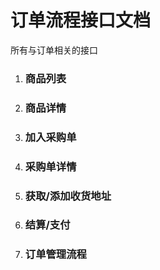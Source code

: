 # 订单流程接口文档
所有与订单相关的接口

1. ### 商品列表

1. ### 商品详情

1. ### 加入采购单

1. ### 采购单详情

1. ### 获取/添加收货地址

1. ### 结算/支付

1. ### 订单管理流程
